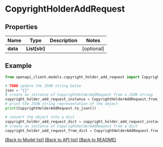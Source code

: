 # CopyrightHolderAddRequest


## Properties

Name | Type | Description | Notes
------------ | ------------- | ------------- | -------------
**data** | **List[str]** |  | [optional] 

## Example

```python
from openapi_client.models.copyright_holder_add_request import CopyrightHolderAddRequest

# TODO update the JSON string below
json = "{}"
# create an instance of CopyrightHolderAddRequest from a JSON string
copyright_holder_add_request_instance = CopyrightHolderAddRequest.from_json(json)
# print the JSON string representation of the object
print(CopyrightHolderAddRequest.to_json())

# convert the object into a dict
copyright_holder_add_request_dict = copyright_holder_add_request_instance.to_dict()
# create an instance of CopyrightHolderAddRequest from a dict
copyright_holder_add_request_from_dict = CopyrightHolderAddRequest.from_dict(copyright_holder_add_request_dict)
```
[[Back to Model list]](../README.md#documentation-for-models) [[Back to API list]](../README.md#documentation-for-api-endpoints) [[Back to README]](../README.md)


